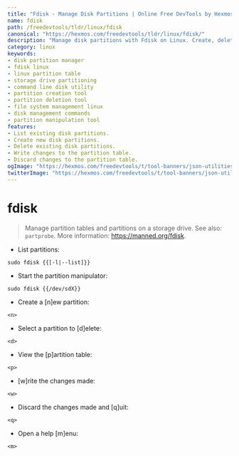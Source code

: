 ```yaml
---
title: "Fdisk - Manage Disk Partitions | Online Free DevTools by Hexmos"
name: fdisk
path: /freedevtools/tldr/linux/fdisk
canonical: "https://hexmos.com/freedevtools/tldr/linux/fdisk/"
description: "Manage disk partitions with Fdisk on Linux. Create, delete, and view partition tables with this command-line tool. Free online tool, no registration required."
category: linux
keywords:
- disk partition manager
- fdisk linux
- linux partition table
- storage drive partitioning
- command line disk utility
- partition creation tool
- partition deletion tool
- file system management linux
- disk management commands
- partition manipulation tool
features:
- List existing disk partitions.
- Create new disk partitions.
- Delete existing disk partitions.
- Write changes to the partition table.
- Discard changes to the partition table.
ogImage: "https://hexmos.com/freedevtools/t/tool-banners/json-utilities-banner.png"
twitterImage: "https://hexmos.com/freedevtools/t/tool-banners/json-utilities-banner.png"
---
```


# fdisk

> Manage partition tables and partitions on a storage drive.
> See also: `partprobe`.
> More information: <https://manned.org/fdisk>.

- List partitions:

`sudo fdisk {{[-l|--list]}}`

- Start the partition manipulator:

`sudo fdisk {{/dev/sdX}}`

- Create a [n]ew partition:

`<n>`

- Select a partition to [d]elete:

`<d>`

- View the [p]artition table:

`<p>`

- [w]rite the changes made:

`<w>`

- Discard the changes made and [q]uit:

`<q>`

- Open a help [m]enu:

`<m>`

